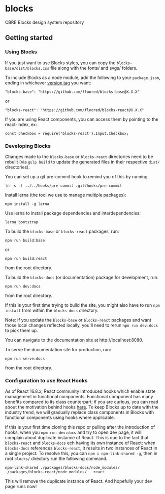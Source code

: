 # blocks

CBRE Blocks design system repository

## Getting started

### Using Blocks

If you just want to use Blocks styles, you can copy the `blocks-base/dist/blocks.css` file along with the fonts/ and svgs/ folders.

To include Blocks as a node module, add the following to your `package.json`, ending in whichever [version tag](https://github.com/floored/blocks/tags) you want:
```
"blocks-base": "https://github.com/floored/blocks-base@X.X.X"
```
or
```
"blocks-react": "https://github.com/floored/blocks-react@X.X.X"
```

If you are using React components, you can access them by pointing to the react-index, ex:
```
const Checkbox = require('blocks-react').Input.Checkbox;
```

### Developing Blocks

Changes made to the `blocks-base` or `blocks-react` directories need to be rebuilt (via `gulp build` to update the generated files in their respective `dist/` directories).

You can set up a git pre-commit hook to remind you of this by running
```
ln -s -f ../../hooks/pre-commit .git/hooks/pre-commit
```

Install lerna (the tool we use to manage multiple packages):
```
npm install -g lerna
```

Use lerna to install package dependencies and interdependencies:
```
lerna bootstrap
```

To build the `blocks-base` or `blocks-react` packages, run:
```
npm run build:base
```
or
```
npm run build:react
```
from the root directory.

To build the `blocks-docs` (or documentation) package for development, run:

```
npm run dev:docs
```
from the root directory.

If this is your first time trying to build the site, you might also have to run `npm install` from within the `blocks-docs` directory.

Note: if you update the `blocks-base` or `blocks-react` packages and want those local changes reflected locally, you'll need to rerun `npm run dev:docs` to pick them up.

You can navigate to the documentation site at http://localhost:8080.

To serve the documentation site for production, run:
```
npm run serve:docs
```
from the root directory.

### Configuration to use React Hooks

As of React 16.8.x, React community introduced hooks which enable state management in functional components. Functional component has many benefits compared to its class counterpart; if you are curious, you can read about the motivation behind hooks [here](https://reactjs.org/docs/hooks-intro.html#motivation). To keep Blocks up to date with the industry trend, we will gradually replace class components in Blocks with functional components using hooks where applicable.

If this is your first time cloning this repo or pulling after the introduction of hooks, when you `npm run dev:docs` and try to open dev page, it will complain about duplicate instance of React. This is due to the fact that `blocks-react` and `blocks-docs` ech having its own instance of React; when `blocks-docs` references `blocks-react`, it results in two instances of React in a single project. To resolve this, you can `npm i npm-link-shared -g`, then in root `blocks/` directory run the following command.
```
npm-link-shared ./packages/blocks-docs/node_modules/ ./packages/blocks-react/node_modules/ . react
```
This will remove the duplicate instance of React. And hopefully your dev page runs now!
